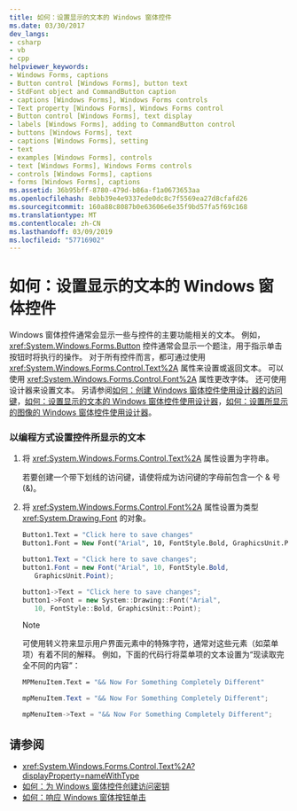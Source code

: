 ```yaml
---
title: 如何：设置显示的文本的 Windows 窗体控件
ms.date: 03/30/2017
dev_langs:
- csharp
- vb
- cpp
helpviewer_keywords:
- Windows Forms, captions
- Button control [Windows Forms], button text
- StdFont object and CommandButton caption
- captions [Windows Forms], Windows Forms controls
- Text property [Windows Forms], Windows Forms control
- Button control [Windows Forms], text display
- labels [Windows Forms], adding to CommandButton control
- buttons [Windows Forms], text
- captions [Windows Forms], setting
- text
- examples [Windows Forms], controls
- text [Windows Forms], Windows Forms controls
- controls [Windows Forms], captions
- forms [Windows Forms], captions
ms.assetid: 36b95bff-8780-479d-b86a-f1a0673653aa
ms.openlocfilehash: 8ebb39e4e9337ede0dc8c7f5569ea27d8cfafd26
ms.sourcegitcommit: 160a88c8087b0e63606e6e35f9bd57fa5f69c168
ms.translationtype: MT
ms.contentlocale: zh-CN
ms.lasthandoff: 03/09/2019
ms.locfileid: "57716902"
---
```

# <a name="how-to-set-the-text-displayed-by-a-windows-forms-control"></a>如何：设置显示的文本的 Windows 窗体控件
Windows 窗体控件通常会显示一些与控件的主要功能相关的文本。 例如，<xref:System.Windows.Forms.Button> 控件通常会显示一个题注，用于指示单击按钮时将执行的操作。 对于所有控件而言，都可通过使用 <xref:System.Windows.Forms.Control.Text%2A> 属性来设置或返回文本。 可以使用 <xref:System.Windows.Forms.Control.Font%2A> 属性更改字体。 还可使用设计器来设置文本。  另请参阅[如何：创建 Windows 窗体控件使用设计器的访问键](how-to-create-access-keys-for-windows-forms-controls-using-the-designer.md)，[如何：设置显示的文本的 Windows 窗体控件使用设计器](how-to-set-the-text-displayed-by-a-windows-forms-control-using-the-designer.md)，[如何：设置所显示的图像的 Windows 窗体控件使用设计器](how-to-set-the-image-displayed-by-a-windows-forms-control-using-the-designer.md)。  
  
### <a name="to-set-the-text-displayed-by-a-control-programmatically"></a>以编程方式设置控件所显示的文本  
  
1.  将 <xref:System.Windows.Forms.Control.Text%2A> 属性设置为字符串。  
  
     若要创建一个带下划线的访问键，请使将成为访问键的字母前包含一个 & 号 (&)。  
  
2.  将 <xref:System.Windows.Forms.Control.Font%2A> 属性设置为类型 <xref:System.Drawing.Font> 的对象。  
  
    ```vb  
    Button1.Text = "Click here to save changes"  
    Button1.Font = New Font("Arial", 10, FontStyle.Bold, GraphicsUnit.Point)  
    ```  
  
    ```csharp  
    button1.Text = "Click here to save changes";  
    button1.Font = new Font("Arial", 10, FontStyle.Bold,  
       GraphicsUnit.Point);  
    ```  
  
    ```cpp  
    button1->Text = "Click here to save changes";  
    button1->Font = new System::Drawing::Font("Arial",  
       10, FontStyle::Bold, GraphicsUnit::Point);  
    ```  
  
    > [!NOTE]
    >  可使用转义符来显示用户界面元素中的特殊字符，通常对这些元素（如菜单项）有着不同的解释。 例如，下面的代码行将菜单项的文本设置为“现读取完全不同的内容”：  
  
    ```vb  
    MPMenuItem.Text = "&& Now For Something Completely Different"  
    ```  
  
    ```csharp  
    mpMenuItem.Text = "&& Now For Something Completely Different";  
    ```  
  
    ```cpp  
    mpMenuItem->Text = "&& Now For Something Completely Different";  
    ```  
  
## <a name="see-also"></a>请参阅
- <xref:System.Windows.Forms.Control.Text%2A?displayProperty=nameWithType>
- [如何：为 Windows 窗体控件创建访问密钥](how-to-create-access-keys-for-windows-forms-controls.md)
- [如何：响应 Windows 窗体按钮单击](how-to-respond-to-windows-forms-button-clicks.md)
